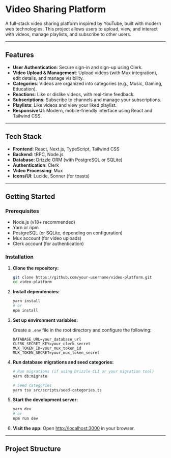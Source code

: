 # Video Sharing Platform

A full-stack video sharing platform inspired by YouTube, built with modern web technologies. This project allows users to upload, view, and interact with videos, manage playlists, and subscribe to other users.

---

## Features

- **User Authentication**: Secure sign-in and sign-up using Clerk.
- **Video Upload & Management**: Upload videos (with Mux integration), edit details, and manage visibility.
- **Categories**: Videos are organized into categories (e.g., Music, Gaming, Education).
- **Reactions**: Like or dislike videos, with real-time feedback.
- **Subscriptions**: Subscribe to channels and manage your subscriptions.
- **Playlists**: Like videos and view your liked playlist.
- **Responsive UI**: Modern, mobile-friendly interface using React and Tailwind CSS.

---

## Tech Stack

- **Frontend**: React, Next.js, TypeScript, Tailwind CSS
- **Backend**: tRPC, Node.js
- **Database**: Drizzle ORM (with PostgreSQL or SQLite)
- **Authentication**: Clerk
- **Video Processing**: Mux
- **Icons/UI**: Lucide, Sonner (for toasts)

---

## Getting Started

### Prerequisites

- Node.js (v18+ recommended)
- Yarn or npm
- PostgreSQL (or SQLite, depending on configuration)
- Mux account (for video uploads)
- Clerk account (for authentication)

### Installation

1. **Clone the repository:**

   ```bash
   git clone https://github.com/your-username/video-platform.git
   cd video-platform
   ```

2. **Install dependencies:**

   ```bash
   yarn install
   # or
   npm install
   ```

3. **Set up environment variables:**

   Create a `.env` file in the root directory and configure the following:

   ```
   DATABASE_URL=your_database_url
   CLERK_SECRET_KEY=your_clerk_secret
   MUX_TOKEN_ID=your_mux_token_id
   MUX_TOKEN_SECRET=your_mux_token_secret
   ```

4. **Run database migrations and seed categories:**

   ```bash
   # Run migrations (if using Drizzle CLI or your migration tool)
   yarn db:migrate

   # Seed categories
   yarn tsx src/scripts/seed-categories.ts
   ```

5. **Start the development server:**

   ```bash
   yarn dev
   # or
   npm run dev
   ```

6. **Visit the app:**
   Open [http://localhost:3000](http://localhost:3000) in your browser.

---

## Project Structure
